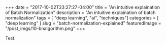 +++
date          = "2017-10-02T23:27:27-04:00"
title         = "An intuitive explaination of Batch Normalization"
description   = "An intuitive explaination of batch normalization"
tags          = [ "deep learning", "ai", "techniques"]
categories    = [ "deep learning" ]
slug          = "batch-normalization-explained"
featuredImage = "/post_imgs/10-bnalgorithm.png"
+++

Test.
